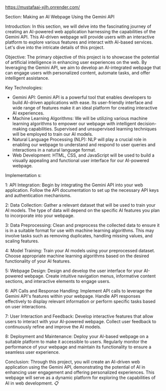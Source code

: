 https://mustafaai-xjlh.onrender.com/

 Section: Making an AI Webpage Using the Gemini API 

 Introduction: 
In this section, we will delve into the fascinating journey of creating an AI-powered web application harnessing the capabilities of the Gemini API. This AI-driven webpage will provide users with an interactive platform to explore various features and interact with AI-based services. Let's dive into the intricate details of this project.

 Objective: 
The primary objective of this project is to showcase the potential of artificial intelligence in enhancing user experiences on the web. By leveraging the Gemini API, we aim to develop an AI-integrated webpage that can engage users with personalized content, automate tasks, and offer intelligent assistance.

 Key Technologies: 
- Gemini API: Gemini API is a powerful tool that enables developers to build AI-driven applications with ease. Its user-friendly interface and wide range of features make it an ideal platform for creating interactive AI experiences.
- Machine Learning Algorithms: We will be utilizing various machine learning algorithms to empower our webpage with intelligent decision-making capabilities. Supervised and unsupervised learning techniques will be employed to train our AI models.
- Natural Language Processing (NLP): NLP will play a crucial role in enabling our webpage to understand and respond to user queries and interactions in a natural language format.
- Web Development: HTML, CSS, and JavaScript will be used to build a visually appealing and functional user interface for our AI-powered webpage.

 Implementation  s: 

   1: API Integration: 
Begin by integrating the Gemini API into your web application. Follow the API documentation to set up the necessary API keys and authentication mechanisms.

   2: Data Collection: 
Gather a relevant dataset that will be used to train your AI models. The type of data will depend on the specific AI features you plan to incorporate into your webpage.

   3: Data Preprocessing: 
Clean and preprocess the collected data to ensure it is in a suitable format for use with machine learning algorithms. This may involve tasks such as removing duplicates, handling missing values, and scaling features.

   4: Model Training: 
Train your AI models using your preprocessed dataset. Choose appropriate machine learning algorithms based on the desired functionality of your AI features.

   5: Webpage Design: 
Design and develop the user interface for your AI-powered webpage. Create intuitive navigation menus, informative content sections, and interactive elements to engage users.

   6: API Calls and Response Handling: 
Implement API calls to leverage the Gemini API's features within your webpage. Handle API responses effectively to display relevant information or perform specific tasks based on user interactions.

   7: User Interaction and Feedback: 
Develop interactive features that allow users to interact with your AI-powered webpage. Collect user feedback to continuously refine and improve the AI models.

   8: Deployment and Maintenance: 
Deploy your AI-based webpage on a suitable platform to make it accessible to users. Regularly monitor the performance of your webpage and maintain its functionality to ensure a seamless user experience.

 Conclusion: 
Through this project, you will create an AI-driven web application using the Gemini API, demonstrating the potential of AI in enhancing user engagement and offering personalized experiences. This webpage will serve as a dynamic platform for exploring the capabilities of AI in web development.
📋
